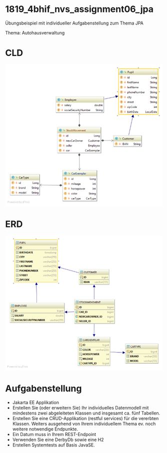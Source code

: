 # 1819_4bhif_nvs_assignment06_jpa
Übungsbeispiel mit individueller Aufgabenstellung zum Thema JPA

Thema: Autohausverwaltung

# CLD
![CLD](./CLD.png)

# ERD
![CLD](./ERD.png)

# Aufgabenstellung

- Jakarta EE Applikation
- Erstellen Sie (oder erweitern Sie) Ihr individuelles Datenmodell mit mindestens zwei abgeleiteten Klassen und insgesamt ca. fünf Tabellen.
- Erstellen Sie eine CRUD-Applikation (restful services) für die vererbten Klassen. Weiters ausgehend von Ihrem individuellem Thema ev. noch weitere notwendige Endpunkte.
- Ein Datum muss in Ihrem REST-Endpoint
- Verwenden Sie eine DerbyDb sowie eine H2
- Erstellen Systemtests auf Basis JavaSE.
